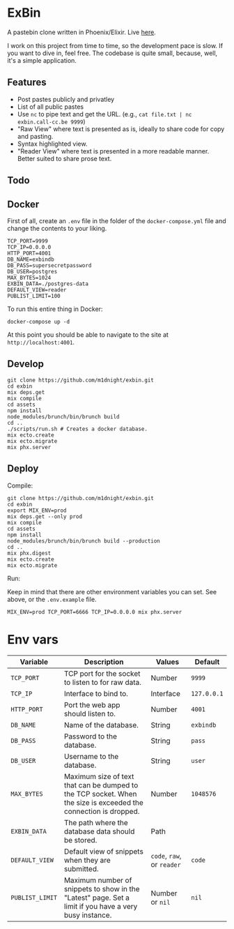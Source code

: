 # ExBin

A pastebin clone written in Phoenix/Elixir. Live [here](https://exbin.call-cc.be). 

I work on this project from time to time, so the development pace is slow. If you want to dive in, feel free. The codebase is quite small, because, well, it's a simple application.

## Features

 * Post pastes publicly and privatley 
 * List of all public pastes 
 * Use `nc` to pipe text and get the URL. 
   (e.g., `cat file.txt | nc exbin.call-cc.be 9999`)
 * "Raw View" where text is presented as is, ideally to share code for copy and pasting.
 * Syntax highlighted view.
 * "Reader View" where text is presented in a more readable manner. Better suited to share prose text.

## Todo

## Docker 

First of all, create an `.env` file in the folder of the `docker-compose.yml` file and change the contents to your liking.

```
TCP_PORT=9999
TCP_IP=0.0.0.0
HTTP_PORT=4001
DB_NAME=exbindb
DB_PASS=supersecretpassword
DB_USER=postgres
MAX_BYTES=1024
EXBIN_DATA=./postgres-data 
DEFAULT_VIEW=reader
PUBLIST_LIMIT=100
```

To run this entire thing in Docker:

```
docker-compose up -d
```

At this point you should be able to navigate to the site at `http://localhost:4001`.


## Develop 

```
git clone https://github.com/m1dnight/exbin.git
cd exbin
mix deps.get
mix compile
cd assets 
npm install
node_modules/brunch/bin/brunch build
cd ..
./scripts/run.sh # Creates a docker database.
mix ecto.create 
mix ecto.migrate
mix phx.server
```

## Deploy

Compile:

```
git clone https://github.com/m1dnight/exbin.git
cd exbin
export MIX_ENV=prod
mix deps.get --only prod
mix compile
cd assets 
npm install
node_modules/brunch/bin/brunch build --production
cd ..
mix phx.digest 
mix ecto.create 
mix ecto.migrate
```

Run:

Keep in mind that there are other environment variables you can set. See above, or the `.env.example` file.
```
MIX_ENV=prod TCP_PORT=6666 TCP_IP=0.0.0.0 mix phx.server
```

# Env vars

| Variable        	| Description                                                                                                     	| Values                     	| Default     	|
|-----------------	|-----------------------------------------------------------------------------------------------------------------	|----------------------------	|-------------	|
| `TCP_PORT`      	| TCP port for the socket to listen to for raw data.                                                              	| Number                     	| `9999`      	|
| `TCP_IP`        	| Interface to bind to.                                                                                           	| Interface                  	| `127.0.0.1` 	|
| `HTTP_PORT`     	| Port the web app should listen to.                                                                              	| Number                     	| `4001`      	|
| `DB_NAME`       	| Name of the database.                                                                                           	| String                     	| `exbindb`   	|
| `DB_PASS`       	| Password to the database.                                                                                       	| String                     	| `pass`      	|
| `DB_USER`       	| Username to the database.                                                                                       	| String                     	| `user`      	|
| `MAX_BYTES`     	| Maximum size of text that can be dumped to the TCP socket. When the size is exceeded the connection is dropped. 	| Number                     	| `1048576`   	|
| `EXBIN_DATA`    	| The path where the database data should be stored.                                                              	| Path                       	|             	|
| `DEFAULT_VIEW`  	| Default view of snippets when they are submitted.                                                               	| `code`, `raw`, or `reader` 	| `code`      	|
| `PUBLIST_LIMIT` 	| Maximum number of snippets to show in the "Latest" page. Set a limit if you have a very busy instance.          	| Number or `nil`            	| `nil`       	|